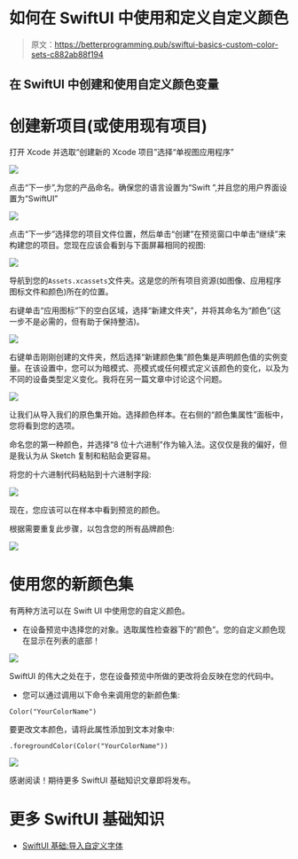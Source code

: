 # 如何在 SwiftUI 中使用和定义自定义颜色

> 原文：<https://betterprogramming.pub/swiftui-basics-custom-color-sets-c882ab88f194>

## 在 SwiftUI 中创建和使用自定义颜色变量

# 创建新项目(或使用现有项目)

打开 Xcode 并选取“创建新的 Xcode 项目”选择“单视图应用程序”

![](img/acf3a661391f8f86ebc384defe40c446.png)

点击“下一步”,为您的产品命名。确保您的语言设置为“Swift ”,并且您的用户界面设置为“SwiftUI”

![](img/86543291346461e0f0dc9ad9a5903751.png)

点击“下一步”选择您的项目文件位置，然后单击“创建”在预览窗口中单击“继续”来构建您的项目。您现在应该会看到与下面屏幕相同的视图:

![](img/cd04bf30aaf4496a4b8fbffa61afb7d2.png)

导航到您的`Assets.xcassets`文件夹。这是您的所有项目资源(如图像、应用程序图标文件和颜色)所在的位置。

右键单击“应用图标”下的空白区域，选择“新建文件夹”，并将其命名为“颜色”(这一步不是必需的，但有助于保持整洁)。

![](img/782152a076e9cfe3781a5d28537d4b33.png)

右键单击刚刚创建的文件夹，然后选择“新建颜色集”颜色集是声明颜色值的实例变量。在该设置中，您可以为暗模式、亮模式或任何模式定义该颜色的变化，以及为不同的设备类型定义变化。我将在另一篇文章中讨论这个问题。

![](img/e22ad87fbe904cc8c6d2caaaae5cd9a6.png)

让我们从导入我们的原色集开始。选择颜色样本。在右侧的“颜色集属性”面板中，您将看到您的选项。

命名您的第一种颜色，并选择“8 位十六进制”作为输入法。这仅仅是我的偏好，但是我认为从 Sketch 复制和粘贴会更容易。

将您的十六进制代码粘贴到十六进制字段:

![](img/ae634803a35f633f80f93c670b46176b.png)

现在，您应该可以在样本中看到预览的颜色。

根据需要重复此步骤，以包含您的所有品牌颜色:

![](img/6d0fbae07e49394df8c8a0db93078443.png)

# 使用您的新颜色集

有两种方法可以在 Swift UI 中使用您的自定义颜色。

*   在设备预览中选择您的对象。选取属性检查器下的“颜色”。您的自定义颜色现在显示在列表的底部！

![](img/8a3d6cdc035e1eb887cdf6235f974cac.png)

SwiftUI 的伟大之处在于，您在设备预览中所做的更改将会反映在您的代码中。

*   您可以通过调用以下命令来调用您的新颜色集:

```
Color("YourColorName")
```

要更改文本颜色，请将此属性添加到文本对象中:

```
.foregroundColor(Color("YourColorName"))
```

![](img/64b5558d24357d6215ab76ad3b93eaee.png)

感谢阅读！期待更多 SwiftUI 基础知识文章即将发布。

# 更多 SwiftUI 基础知识

*   [SwiftUI 基础:导入自定义字体](https://medium.com/@VinnyAllen/swiftui-basics-importing-custom-fonts-b6396d17424d)